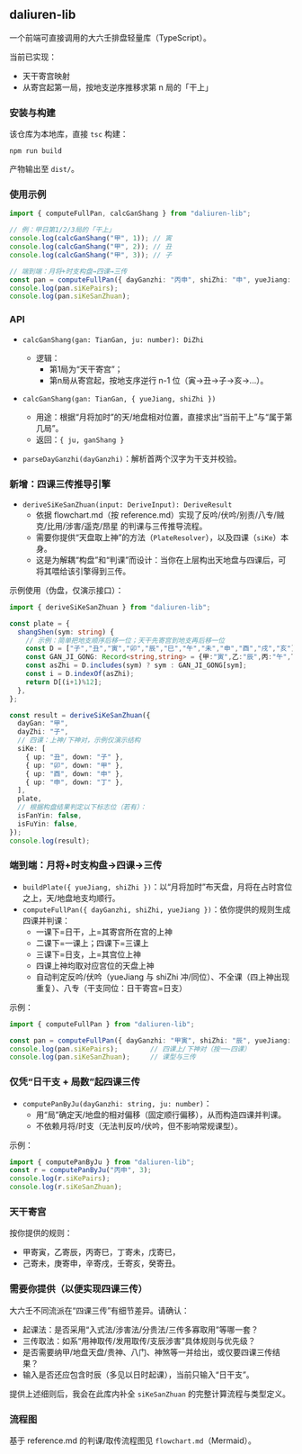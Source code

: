 ## daliuren-lib

一个前端可直接调用的大六壬排盘轻量库（TypeScript）。

当前已实现：
- 天干寄宫映射
- 从寄宫起第一局，按地支逆序推移求第 n 局的「干上」

### 安装与构建

该仓库为本地库，直接 `tsc` 构建：

```
npm run build
```

产物输出至 `dist/`。

### 使用示例

```ts
import { computeFullPan, calcGanShang } from "daliuren-lib";

// 例：甲日第1/2/3局的「干上」
console.log(calcGanShang("甲", 1)); // 寅
console.log(calcGanShang("甲", 2)); // 丑
console.log(calcGanShang("甲", 3)); // 子

// 端到端：月将+时支构盘→四课→三传
const pan = computeFullPan({ dayGanzhi: "丙申", shiZhi: "申", yueJiang: "未" });
console.log(pan.siKePairs);
console.log(pan.siKeSanZhuan);
```

### API

- `calcGanShang(gan: TianGan, ju: number): DiZhi`
  - 逻辑：
    - 第1局为“天干寄宫”；
    - 第n局从寄宫起，按地支序逆行 n-1 位（寅→丑→子→亥→...）。

- `calcGanShang(gan: TianGan, { yueJiang, shiZhi })`
  - 用途：根据“月将加时”的天/地盘相对位置，直接求出“当前干上”与“属于第几局”。
  - 返回：`{ ju, ganShang }`

- `parseDayGanzhi(dayGanzhi)`：解析首两个汉字为干支并校验。

### 新增：四课三传推导引擎

- `deriveSiKeSanZhuan(input: DeriveInput): DeriveResult`
  - 依据 flowchart.md（按 reference.md）实现了反吟/伏吟/别责/八专/贼克/比用/涉害/遥克/昂星 的判课与三传推导流程。
  - 需要你提供“天盘取上神”的方法（`PlateResolver`），以及四课（`siKe`）本身。
  - 这是为解耦“构盘”和“判课”而设计：当你在上层构出天地盘与四课后，可将其喂给该引擎得到三传。

示例使用（伪盘，仅演示接口）：

```ts
import { deriveSiKeSanZhuan } from "daliuren-lib";

const plate = {
  shangShen(sym: string) {
    // 示例：简单把地支顺序后移一位；天干先寄宫到地支再后移一位
    const D = ["子","丑","寅","卯","辰","巳","午","未","申","酉","戌","亥"];
    const GAN_JI_GONG: Record<string,string> = {甲:"寅",乙:"辰",丙:"午",丁:"未",戊:"辰",己:"未",庚:"申",辛:"戌",壬:"亥",癸:"丑"};
    const asZhi = D.includes(sym) ? sym : GAN_JI_GONG[sym];
    const i = D.indexOf(asZhi);
    return D[(i+1)%12];
  },
};

const result = deriveSiKeSanZhuan({
  dayGan: "甲",
  dayZhi: "子",
  // 四课：上神/下神对，示例仅演示结构
  siKe: [
    { up: "丑", down: "子" },
    { up: "卯", down: "甲" },
    { up: "酉", down: "申" },
    { up: "申", down: "丁" },
  ],
  plate,
  // 根据构盘结果判定以下标志位（若有）：
  isFanYin: false,
  isFuYin: false,
});
console.log(result);
```

### 端到端：月将+时支构盘→四课→三传

- `buildPlate({ yueJiang, shiZhi })`：以“月将加时”布天盘，月将在占时宫位之上，天/地盘地支均顺行。
- `computeFullPan({ dayGanzhi, shiZhi, yueJiang })`：依你提供的规则生成四课并判课：
  - 一课下=日干，上=其寄宫所在宫的上神
  - 二课下=一课上；四课下=三课上
  - 三课下=日支，上=其宫位上神
  - 四课上神均取对应宫位的天盘上神
  - 自动判定反吟/伏吟（yueJiang 与 shiZhi 冲/同位）、不全课（四上神出现重复）、八专（干支同位：日干寄宫=日支）

示例：

```ts
import { computeFullPan } from "daliuren-lib";

const pan = computeFullPan({ dayGanzhi: "甲寅", shiZhi: "辰", yueJiang: "丑" });
console.log(pan.siKePairs);        // 四课上/下神对（按一~四课）
console.log(pan.siKeSanZhuan);     // 课型与三传
```

### 仅凭“日干支 + 局数”起四课三传

- `computePanByJu(dayGanzhi: string, ju: number)`：
  - 用“局”确定天/地盘的相对偏移（固定顺行偏移），从而构造四课并判课。
  - 不依赖月将/时支（无法判反吟/伏吟，但不影响常规课型）。

示例：

```ts
import { computePanByJu } from "daliuren-lib";
const r = computePanByJu("丙申", 3);
console.log(r.siKePairs);
console.log(r.siKeSanZhuan);
```

### 天干寄宫

按你提供的规则：
- 甲寄寅，乙寄辰，丙寄巳，丁寄未，戊寄巳，
- 己寄未，庚寄申，辛寄戌，壬寄亥，癸寄丑。

### 需要你提供（以便实现四课三传）

大六壬不同流派在“四课三传”有细节差异。请确认：
- 起课法：是否采用“入式法/涉害法/分贵法/三传多寡取用”等哪一套？
- 三传取法：如系“用神取传/发用取传/支辰涉害”具体规则与优先级？
- 是否需要纳甲/地盘天盘/贵神、八门、神煞等一并给出，或仅要四课三传结果？
- 输入是否还应包含时辰（多见以日时起课），当前只输入“日干支”。

提供上述细则后，我会在此库内补全 `siKeSanZhuan` 的完整计算流程与类型定义。

### 流程图

基于 reference.md 的判课/取传流程图见 `flowchart.md`（Mermaid）。
